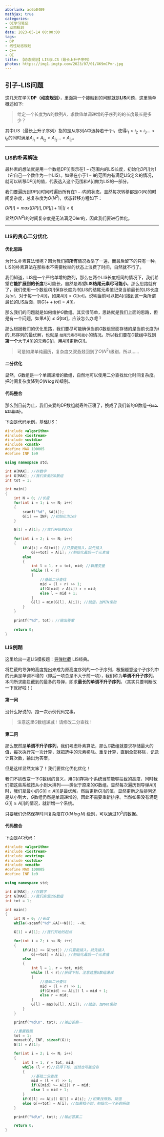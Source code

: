 ```yaml
---
abbrlink: ac6b0409
mathjax: true
categories:
- OI学习笔记
- 动态规划
date: 2023-05-14 00:00:00
tags:
- DP
- 线性动态规划
- C++
- OI
title: 【动态规划】LIS与LCS（最长上升子序列）
photos: https://img1.imgtp.com/2023/07/01/XK9mCPmr.jpg
---
```

## 引子-LIS问题

这几天在学习**DP（动态规划）**，里面第一个接触到的问题就是**LIS**问题，这里简单概述如下:

> 给定一个长度为$N$的数列$A$，求数值单调递增的子序列的的长度最长是多少？

其中LIS（最长上升子序列）指的是从序列A中选择若干个i，使得$i_{1}<i_{2}<i_{3}...<i_{n}$的同时满足$A_{i_{1}}<A_{i_{2}}<A_{i_{3}}...<A_{i_{n}}$。

---

### LIS的朴素解法

最朴素的想法就是用一个数组$DP[i]$表示在$1-i$范围内的LIS长度，初始化$DP[i]$为$1$（它自己一个数作为一个LIS）。如果在小于$1-i$的范围内有满足LIS定义的情况，就可以转移$DP[i]$的值，代表选入这个范围和$A[i]$做为LIS的一部分。

我们要遍历到$DP[i]$时同时遍历所有在$1-i$内的状态，显然每次转移都是$O(N)$的时间复杂度，总复杂度为$O(N^2)$，状态转移方程如下：

$DP[i] = max(DP[i], DP[j] + 1) | (j < i)$

显然$O(N^2)$的时间复杂度是无法满足OIer的，因此我们要进行优化。

---

### LIS的贪心二分优化

#### 优化思路

为什么朴素算法慢呢？因为我们把**所有**情况枚举了一遍，而最后留下的只有一种。LIS的朴素算法在那些本不需要枚举的状态上浪费了时间，自然就不行了。

我们知道，LIS是一个严格单增的数列，那么在两个LIS长度相同的情况下，我们希望它**能扩展到的长度**尽可能长，自然是希望**LIS结尾元素尽可能小**。那么思路就有了，我们使用一个数组$G[i]$保存长度为$i$的LIS的结尾元素值记录当前最长的LIS长度为$tot$，对于每一个$A[i]$，如果$A[i] > G[tot]$，说明当前可以把$A[i]$接到这一条所谓最长的LIS后面，则$G[++tot] = A[i]$。

那么我们的问题就是如何维护$G$数组。其实很简单，思路就是我们上面的思路，但是有一个问题，如果$A[i] \leq G[tot]$，应该怎么办呢？

那么根据我们的优化思路，我们要尽可能确保当前$G$数组里面存储的是当前长度为$i$的LIS序列的最优解，也就是 `结尾元素尽可能小`的情况。所以我们要在$G$数组中找到**第一个**大于$A[i]$的元素$G[j]$，用$A[i]$更新$G[i]$。

> 可是如果单纯遍历，复杂度又双叒叕回到了$O(N^2)$级别，所以……

#### 二分优化

显然，$G$数组是一个单调递增的数组，自然地可以使用二分查找优化时间复杂度。把时间复杂度降到$O(N\,log\,N)$级别。

#### 代码整合

那么到目前为止，我们亲爱的$DP$数组就寿终正寝了，换成了我们新的$G$数组~~（`什么NTR剧情`）~~。

下面是代码示例，基础LIS：

```cpp
#include <algorithm>
#include <iostream>
#include <cstdio>
#include <cmath>
#define MAX 100005
#define INF 1e9

using namespace std;

int A[MAX]; //存数字
int G[MAX]; //我们亲爱的G数组
int tot = 1;

int main()
{
    int N = 0; //长度
    for(int i = 1; i <= N; i++)
    {
        scanf("%d", &A[i]);
        G[i] == INF; //初始化为1e9
    }

    G[1] = A[1]; //我们开始的起点
  
    for(int i = 2; i <= N; i++)
    {
        if(A[i] > G[tot]) //只要能插入，就先插入
            G[++tot] = A[i]; //初始化最后一个元素值
        else
        {
            int l = 1, r = tot, mid; //新建变量
            while (l < r)
            {
                //基础二分查找
                mid = (l + r) >> 1;
                if(G[mid] > A[i]) r = mid;
                else l = mid + 1;
            }
            G[l] = min(G[l], A[i]); //赋值，加MIN保险
        }
    }
  
    printf("%d", tot); //输出答案
  
    return 0;
}
```

### LIS例题

这里给出一道LIS模板题：[导弹拦截](https://www.luogu.com.cn/problem/P1020) LIS经典。

将拦截的导弹的高度提出来成为原高度序列的一个子序列，根据题意这个子序列中的元素是单调不增的（即后一项总是不大于前一项），我们称为**单调不升子序列**。本问所求能拦截到的最多的导弹，即求**最长的单调不升子序列**。（其实只要判断改一下就好啦！）

#### 第一问

没什么好说的，跑一次示例代码完事。

> 注意这里$G$数组递减！请修改二分查找！

#### 第二问

那么既然是**单调不升子序列**，我们考虑朴素算法，那么$G$数组就要求存储最大的值，每次执行完一次计算，就把选中的元素移除。重复计算，直到全部移除，记录计算次数，输出为答案。

但是这样显然太笨了！我们要优化优化优化！

我们不妨改变一下$G$数组的含义，用$G[i]$存第$i$个系统当前能够拦截的高度，同时我们把这些系统按从小到大排列——类似于原来的$G$数组。显然每次遍历到导弹$A[i]$时，我们拿最小的$G[i] \geq A[i]$是最优解。然后更新$G[i]$的值，显然更新之后排列还是从小到大，$G$数组仍然是单调递增的，因此不需要重新排序。当然如果没有满足$G[i] \geq A[i]$的情况，就新增一个系统。

只要我们仍然保存时间复杂度在$O(N\,log\,N)$  级别，可以通过$10^5$的数据。

#### 代码整合

下面是AC代码：

```cpp
#include <algorithm>
#include <iostream>
#include <cstring>
#include <cstdio>
#include <cmath>
#define MAX 100005
#define INF 1e9

using namespace std;

int A[MAX]; //存数字
int G[MAX];	//我们亲爱的G数组
int tot = 1;

int main()
{
	int N = 0; //长度 
	while(~scanf("%d",&A[++N])); --N;

	G[1] = A[1]; //我们开始的起点

	for(int i = 2; i <= N; i++)
	{
		if(A[i] <= G[tot]) //只要能插入，就先插入
			G[++tot] = A[i]; //初始化最后一个元素值
		else
		{
	        int l = 1, r = tot, mid;
	        while (l < r)//获得下标，注意这里G数组递减
	        {
	        	//基础二分查找
	        	mid = (l + r) >> 1;
	        	if(G[mid] >= A[i]) l = mid + 1;
	        	else r = mid;
	        }
			G[l] = max(G[l], A[i]); //赋值，加MAX保险
		}
	}

	printf("%d\n", tot); //输出答案一

	//重置数据
	tot = 1;
	memset(G, INF, sizeof(G));
	G[1] = A[1]; 

	for(int i = 2; i <= N; i++)
	{
	    int l = 1, r = tot, mid;
	    while (l < r)//获得下标，当然也可能没有
	    {
	    	//基础二分查找
	    	mid = (l + r) >> 1;
	    	if(G[mid] >= A[i]) r = mid;
	    	else l = mid + 1;
	    }
		if(G[l] >= A[i]) G[l] = A[i]; //如果找得到，赋值
		else G[++tot] = A[i]; //如果找不到，初始化一个新的系统
	}

	printf("%d\n", tot); //输出答案二

	return 0;
}
```
